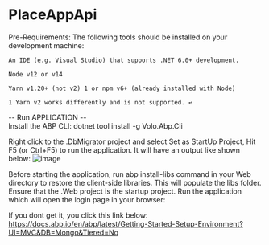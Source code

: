 # PlaceAppApi
Pre-Requirements: 
    The following tools should be installed on your development machine:

    An IDE (e.g. Visual Studio) that supports .NET 6.0+ development.

    Node v12 or v14

    Yarn v1.20+ (not v2) 1 or npm v6+ (already installed with Node)

    1 Yarn v2 works differently and is not supported. ↩


-- Run APPLICATION -- <br>
Install the ABP CLI:
    dotnet tool install -g Volo.Abp.Cli


Right click to the .DbMigrator project and select Set as StartUp Project, Hit F5 (or Ctrl+F5) to run the application. It will have an output like shown below:
![image](https://user-images.githubusercontent.com/62060849/182127661-d3367a52-6d48-4860-8457-4b5a3deec3a6.png)


Before starting the application, run abp install-libs command in your Web directory to restore the client-side libraries. This will populate the libs folder.
Ensure that the .Web project is the startup project. Run the application which will open the login page in your browser:

If you dont get it, you click this link below:
https://docs.abp.io/en/abp/latest/Getting-Started-Setup-Environment?UI=MVC&DB=Mongo&Tiered=No
  
